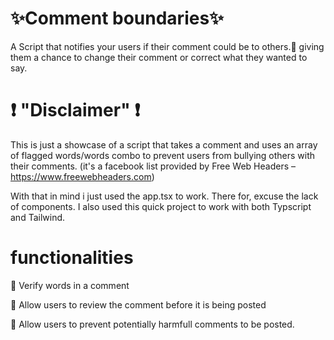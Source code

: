 # ✨Comment boundaries✨

A Script that notifies your users if their comment could be to others.🤩 giving them a chance to change their comment or correct what they wanted to say.

# ❗ "Disclaimer" ❗

This is just a showcase of a script that takes a comment and uses an array of flagged words/words combo to prevent users from bullying others with their
comments. (it's a facebook list provided by Free Web Headers – https://www.freewebheaders.com)

With that in mind i just used the app.tsx to work. There for, excuse the lack of components. I also used this quick project to work with both Typscript and
Tailwind.

# functionalities

🔹 Verify words in a comment

🔹 Allow users to review the comment before it is being posted

🔹 Allow users to prevent potentially harmfull comments to be posted.
